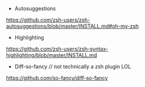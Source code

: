 - Autosuggestions

https://github.com/zsh-users/zsh-autosuggestions/blob/master/INSTALL.md#oh-my-zsh

- Highlighting

https://github.com/zsh-users/zsh-syntax-highlighting/blob/master/INSTALL.md

- Diff-so-fancy // not technically a zsh plugin LOL

https://github.com/so-fancy/diff-so-fancy
